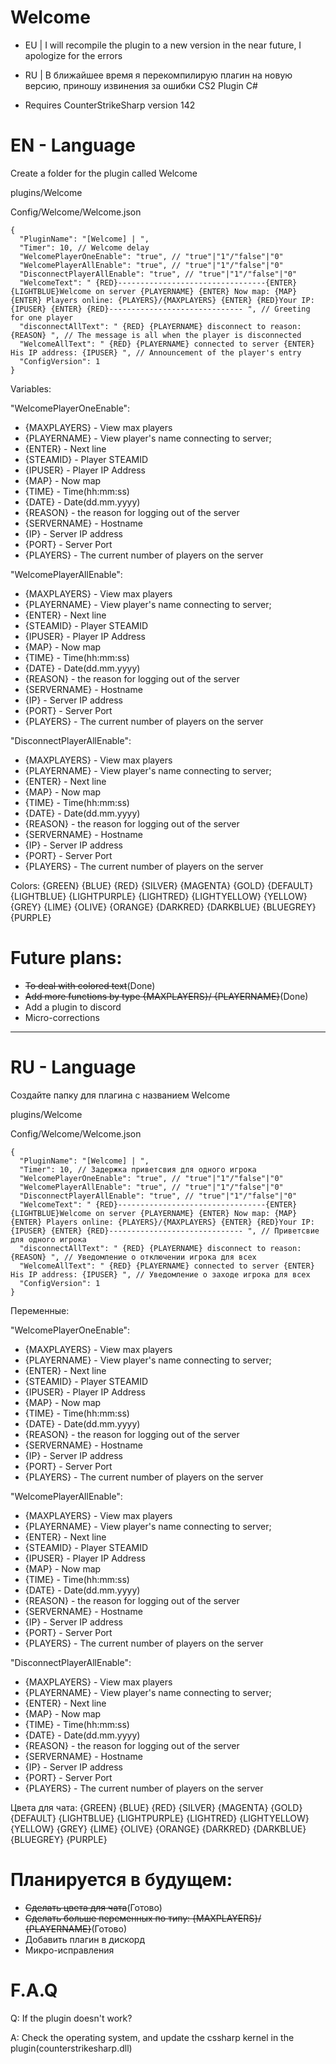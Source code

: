 # Welcome
- EU | I will recompile the plugin to a new version in the near future, I apologize for the errors
- RU | В ближайшее время я перекомпилирую плагин на новую версию, приношу извинения за ошибки
CS2 Plugin C#

- Requires CounterStrikeSharp version 142

# EN - Language

Create a folder for the plugin called Welcome

plugins/Welcome

Config/Welcome/Welcome.json

```
{
  "PluginName": "[Welcome] | ",
  "Timer": 10, // Welcome delay
  "WelcomePlayerOneEnable": "true", // "true"|"1"/"false"|"0"
  "WelcomePlayerAllEnable": "true", // "true"|"1"/"false"|"0"
  "DisconnectPlayerAllEnable": "true", // "true"|"1"/"false"|"0"
  "WelcomeText": " {RED}---------------------------------{ENTER} {LIGHTBLUE}Welcome on server {PLAYERNAME} {ENTER} Now map: {MAP} {ENTER} Players online: {PLAYERS}/{MAXPLAYERS} {ENTER} {RED}Your IP: {IPUSER} {ENTER} {RED}------------------------------ ", // Greeting for one player
  "disconnectAllText": " {RED} {PLAYERNAME} disconnect to reason: {REASON} ", // The message is all when the player is disconnected
  "WelcomeAllText": " {RED} {PLAYERNAME} connected to server {ENTER} His IP address: {IPUSER} ", // Announcement of the player's entry
  "ConfigVersion": 1
}
```

Variables:

"WelcomePlayerOneEnable":
- {MAXPLAYERS} - View max players
- {PLAYERNAME} - View player's name connecting to server;
- {ENTER} - Next line
- {STEAMID} - Player STEAMID
- {IPUSER} - Player IP Address
- {MAP} - Now map
- {TIME} - Time(hh:mm:ss)
- {DATE} - Date(dd.mm.yyyy)
- {REASON} - the reason for logging out of the server
- {SERVERNAME} - Hostname
- {IP} - Server IP address
- {PORT} - Server Port
- {PLAYERS} - The current number of players on the server

"WelcomePlayerAllEnable":
- {MAXPLAYERS} - View max players
- {PLAYERNAME} - View player's name connecting to server;
- {ENTER} - Next line
- {STEAMID} - Player STEAMID
- {IPUSER} - Player IP Address
- {MAP} - Now map
- {TIME} - Time(hh:mm:ss)
- {DATE} - Date(dd.mm.yyyy)
- {REASON} - the reason for logging out of the server
- {SERVERNAME} - Hostname
- {IP} - Server IP address
- {PORT} - Server Port
- {PLAYERS} - The current number of players on the server

"DisconnectPlayerAllEnable":
- {MAXPLAYERS} - View max players
- {PLAYERNAME} - View player's name connecting to server;
- {ENTER} - Next line
- {MAP} - Now map
- {TIME} - Time(hh:mm:ss)
- {DATE} - Date(dd.mm.yyyy)
- {REASON} - the reason for logging out of the server
- {SERVERNAME} - Hostname
- {IP} - Server IP address
- {PORT} - Server Port
- {PLAYERS} - The current number of players on the server

Colors:
{GREEN}
{BLUE}
{RED}
{SILVER}
{MAGENTA}
{GOLD}
{DEFAULT}
{LIGHTBLUE}
{LIGHTPURPLE}
{LIGHTRED}
{LIGHTYELLOW}
{YELLOW}
{GREY}
{LIME}
{OLIVE}
{ORANGE}
{DARKRED}
{DARKBLUE}
{BLUEGREY}
{PURPLE}

# Future plans:
- ~~To deal with colored text~~(Done)
- ~~Add more functions by type {MAXPLAYERS}/ {PLAYERNAME}~~(Done)
- Add a plugin to discord
- Micro-corrections

------------------------------------------------------------------------------------------------------------

# RU - Language
Создайте папку для плагина с названием Welcome

plugins/Welcome

Config/Welcome/Welcome.json

```
{
  "PluginName": "[Welcome] | ",
  "Timer": 10, // Задержка приветсвия для одного игрока
  "WelcomePlayerOneEnable": "true", // "true"|"1"/"false"|"0"
  "WelcomePlayerAllEnable": "true", // "true"|"1"/"false"|"0"
  "DisconnectPlayerAllEnable": "true", // "true"|"1"/"false"|"0"
  "WelcomeText": " {RED}---------------------------------{ENTER} {LIGHTBLUE}Welcome on server {PLAYERNAME} {ENTER} Now map: {MAP} {ENTER} Players online: {PLAYERS}/{MAXPLAYERS} {ENTER} {RED}Your IP: {IPUSER} {ENTER} {RED}------------------------------ ", // Приветсвие для одного игрока
  "disconnectAllText": " {RED} {PLAYERNAME} disconnect to reason: {REASON} ", // Уведомление о отключении игрока для всех
  "WelcomeAllText": " {RED} {PLAYERNAME} connected to server {ENTER} His IP address: {IPUSER} ", // Уведомление о заходе игрока для всех
  "ConfigVersion": 1
}
```

Переменные:

"WelcomePlayerOneEnable":
- {MAXPLAYERS} - View max players
- {PLAYERNAME} - View player's name connecting to server;
- {ENTER} - Next line
- {STEAMID} - Player STEAMID
- {IPUSER} - Player IP Address
- {MAP} - Now map
- {TIME} - Time(hh:mm:ss)
- {DATE} - Date(dd.mm.yyyy)
- {REASON} - the reason for logging out of the server
- {SERVERNAME} - Hostname
- {IP} - Server IP address
- {PORT} - Server Port
- {PLAYERS} - The current number of players on the server

"WelcomePlayerAllEnable":
- {MAXPLAYERS} - View max players
- {PLAYERNAME} - View player's name connecting to server;
- {ENTER} - Next line
- {STEAMID} - Player STEAMID
- {IPUSER} - Player IP Address
- {MAP} - Now map
- {TIME} - Time(hh:mm:ss)
- {DATE} - Date(dd.mm.yyyy)
- {REASON} - the reason for logging out of the server
- {SERVERNAME} - Hostname
- {IP} - Server IP address
- {PORT} - Server Port
- {PLAYERS} - The current number of players on the server

"DisconnectPlayerAllEnable":
- {MAXPLAYERS} - View max players
- {PLAYERNAME} - View player's name connecting to server;
- {ENTER} - Next line
- {MAP} - Now map
- {TIME} - Time(hh:mm:ss)
- {DATE} - Date(dd.mm.yyyy)
- {REASON} - the reason for logging out of the server
- {SERVERNAME} - Hostname
- {IP} - Server IP address
- {PORT} - Server Port
- {PLAYERS} - The current number of players on the server

Цвета для чата:
{GREEN}
{BLUE}
{RED}
{SILVER}
{MAGENTA}
{GOLD}
{DEFAULT}
{LIGHTBLUE}
{LIGHTPURPLE}
{LIGHTRED}
{LIGHTYELLOW}
{YELLOW}
{GREY}
{LIME}
{OLIVE}
{ORANGE}
{DARKRED}
{DARKBLUE}
{BLUEGREY}
{PURPLE}

# Планируется в будущем:
- ~~Сделать цвета для чата~~(Готово)
- ~~Сделать больше переменных по типу: {MAXPLAYERS}/ {PLAYERNAME}~~(Готово)
- Добавить плагин в дискорд
- Микро-исправления

# F.A.Q
Q: If the plugin doesn't work?

A: Check the operating system, and update the cssharp kernel in the plugin(counterstrikesharp.dll)
